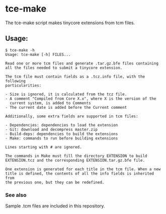 # tce-make
The tce-make script makes tinycore extensions from tcm files.

## Usage:

    $ tce-make -h
    Usage: tce-make [-h] FILES...
    
    Read one or more tcm files and generate .tar.gz.bfe files containing
    all the files needed to submit a tinycore extension.
    
    The tcm file must contain fields as a .tcz.info file, with the following
    particularities:
    
    - Size is ignored, it is calculated from the tcz file.
    - A comment "Compiled from Core X.x", where X is the version of the
      current system, is added to Comments
    - The current date is added before the Current comment
    
    Additionally, some extra fields are supported in tcm files:
    
    - Dependencies: dependencies to load the extension
    - Git: download and decompress master.zip
    - Build-deps: dependencies to build the extensions
    - Make: commands to run before building extensions
    
    Lines starting with # are ignored.
    
    The commands in Make must fill the directory EXTENSION to build
    EXTENSION.tcz and the corresponding EXTENSION.tar.gz.bfe file.
    
    One extension is generated for each title in the tcm file. When a new
    title is defined, the contents of all the info fields is inherited from
    the previous one, but they can be redefined.

### See also
Sample .tcm files are included in this repository.
